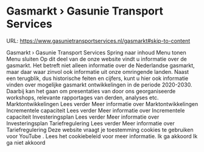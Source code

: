 # Gasmarkt › Gasunie Transport Services

URL: https://www.gasunietransportservices.nl/gasmarkt#skip-to-content

Gasmarkt › Gasunie Transport Services
Spring naar inhoud
Menu tonen
Menu sluiten
Op dit deel van de onze website vindt u informatie over de gasmarkt. Het betreft niet alleen informatie over de Nederlandse gasmarkt, maar daar waar zinvol ook informatie uit onze omringende landen. Naast een terugblik, dus historische feiten en cijfers, kunt u hier ook informatie vinden over mogelijke gasmarkt ontwikkelingen in de periode 2020-2030.
Daarbij kan het gaan om presentaties van door ons georganiseerde workshops, relevante rapportages van derden, analyses etc.
Marktontwikkelingen
Lees verder
Meer informatie over Marktontwikkelingen
Incrementele capaciteit
Lees verder
Meer informatie over Incrementele capaciteit
Investeringsplan
Lees verder
Meer informatie over Investeringsplan
Tariefregulering
Lees verder
Meer informatie over Tariefregulering
Deze website vraagt je toestemming cookies te gebruiken voor
YouTube
. Lees het
cookiebeleid
voor meer informatie.
Ik ga akkoord
Ik ga niet akkoord